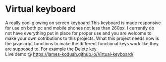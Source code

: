 # Virtual keyboard
A really cool glowing on screen keyboard 
This keyboard is made responsive for use on both pc and mobile phones not less than 260px.
I currently do not have everything put in place for proper use and you are welcome to make your own cotributions to this projects.
What this project needs now is the javascript functions to make the different functional keys work like they are supposed to.
For example the Delete key.              
Live demo @ https://james-koduah.github.io/Virtual-keyboard/
